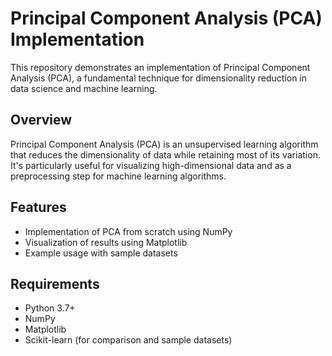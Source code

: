 # Principal Component Analysis (PCA) Implementation

This repository demonstrates an implementation of Principal Component Analysis (PCA), a fundamental technique for dimensionality reduction in data science and machine learning.

## Overview

Principal Component Analysis (PCA) is an unsupervised learning algorithm that reduces the dimensionality of data while retaining most of its variation. It's particularly useful for visualizing high-dimensional data and as a preprocessing step for machine learning algorithms.

## Features

- Implementation of PCA from scratch using NumPy
- Visualization of results using Matplotlib
- Example usage with sample datasets

## Requirements

- Python 3.7+
- NumPy
- Matplotlib
- Scikit-learn (for comparison and sample datasets)
